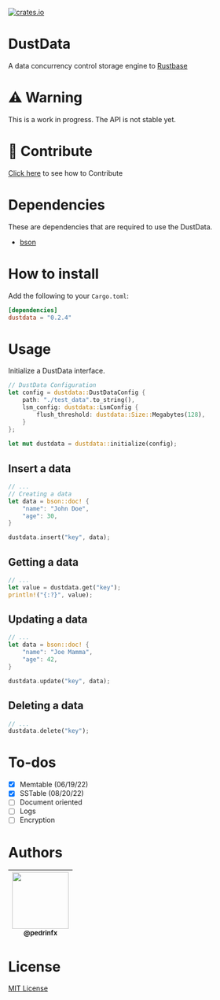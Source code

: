 [![crates.io](https://img.shields.io/crates/v/dustdata?color=EA4342&style=flat-square)](https://crates.io/crates/dustdata)


# DustData
A data concurrency control storage engine to [Rustbase](https://github.com/rustbase/rustbase)

# ⚠️ Warning 
This is a work in progress. The API is not stable yet.

# 🔗 Contribute
[Click here](./CONTRIBUTING.md) to see how to Contribute

# Dependencies
These are dependencies that are required to use the DustData.
 - [bson](https://crates.io/crates/bson)

# How to install
Add the following to your `Cargo.toml`:
```toml
[dependencies]
dustdata = "0.2.4"
```

# Usage
Initialize a DustData interface.
```rust
// DustData Configuration
let config = dustdata::DustDataConfig {
    path: "./test_data".to_string(),
    lsm_config: dustdata::LsmConfig {
        flush_threshold: dustdata::Size::Megabytes(128),
    }
};
        
let mut dustdata = dustdata::initialize(config);
```

## Insert a data
```rust
// ...
// Creating a data
let data = bson::doc! {
    "name": "John Doe",
    "age": 30,
}

dustdata.insert("key", data);
```

## Getting a data
```rust
// ...
let value = dustdata.get("key");
println!("{:?}", value);
```

## Updating a data
```rust
// ...
let data = bson::doc! {
    "name": "Joe Mamma",
    "age": 42,
}

dustdata.update("key", data);
```

## Deleting a data
```rust
// ...
dustdata.delete("key");
```

# To-dos
 - [x] Memtable (06/19/22)
 - [x] SSTable (08/20/22)
 - [ ] Document oriented
 - [ ] Logs
 - [ ] Encryption

# Authors
<div align="center">

| [<img src="https://github.com/pedrinfx.png?size=115" width=115><br><sub>@pedrinfx</sub>](https://github.com/pedrinfx) |
| :-------------------------------------------------------------------------------------------------------------------: |
</div>

# License
[MIT License](./LICENSE)